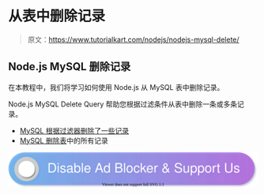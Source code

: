 # 从表中删除记录

> 原文：<https://www.tutorialkart.com/nodejs/nodejs-mysql-delete/>

## Node.js MySQL 删除记录

在本教程中，我们将学习如何使用 Node.js 从 MySQL 表中删除记录。

Node.js MySQL Delete Query 帮助您根据过滤条件从表中删除一条或多条记录。

*   [MySQL 根据过滤器删除了一些记录](#Nodejs-MySQL-DELETE)
*   [MySQL 删除表](#Nodejs-MySQL-DELETE-ALL)中的所有记录

[![](img/925da31b32d6bc3827932f6c8afb11bb.png)](https://www.tutorialkart.com/)
